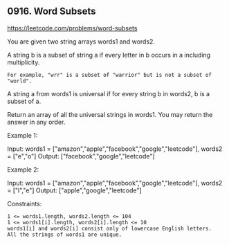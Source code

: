 ## 0916. Word Subsets

https://leetcode.com/problems/word-subsets

You are given two string arrays words1 and words2.

A string b is a subset of string a if every letter in b occurs in a including multiplicity.

    For example, "wrr" is a subset of "warrior" but is not a subset of "world".

A string a from words1 is universal if for every string b in words2, b is a subset of a.

Return an array of all the universal strings in words1. You may return the answer in any order.

Example 1:

Input: words1 = ["amazon","apple","facebook","google","leetcode"], words2 = ["e","o"]
Output: ["facebook","google","leetcode"]

Example 2:

Input: words1 = ["amazon","apple","facebook","google","leetcode"], words2 = ["l","e"]
Output: ["apple","google","leetcode"]

Constraints:

    1 <= words1.length, words2.length <= 104
    1 <= words1[i].length, words2[i].length <= 10
    words1[i] and words2[i] consist only of lowercase English letters.
    All the strings of words1 are unique.
